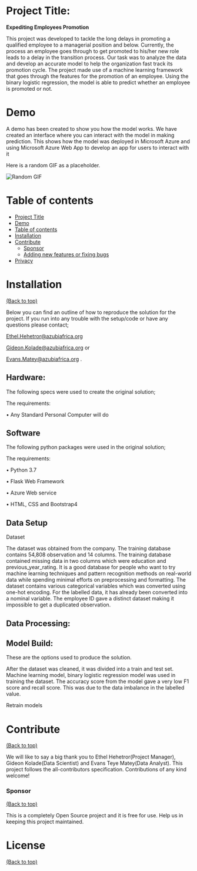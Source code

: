 # Project Title:
**Expediting Employees Promotion**

This project was developed to tackle the long delays in promoting a qualified employee to a managerial position and below. 
Currently, the process an employee goes through to get promoted to his/her new role leads to a delay in the transition process. 
Our task was to analyze the data and develop an accurate model to help the organization fast track its promotion cycle. 
The project made use of a machine learning framework that goes through the features for the promotion of an employee. 
Using the binary logistic regression, the model is able to predict whether an employee is promoted or not.


# Demo

A demo has been created to show you how the model works.
We have created an interface where you can interact with the model in making prediction.
This shows how the model was deployed in Microsoft Azure and using Microsoft Azure Web App to develop an app for users to interact with it


Here is a random GIF as a placeholder.

![Random GIF](https://media.giphy.com/media/L2r3WglNffC25Zem0P/giphy.gif) 

# Table of contents

- [Project Title](#project-title)
- [Demo](#demo)
- [Table of contents](#table-of-contents)
- [Installation](#installation)
- [Contribute](#contribute)
    - [Sponsor](#sponsor)
    - [Adding new features or fixing bugs](#adding-new-features-or-fixing-bugs)
- [Privacy](#privacy)

# Installation
[(Back to top)](#table-of-contents)

Below you can find an outline of how to reproduce the solution for the project.
If you run into any trouble with the setup/code or have any questions please contact;

Ethel.Hehetror@azubiafrica.org 

Gideon.Kolade@azubiafrica.org or

Evans.Matey@azubiafrica.org .

## Hardware: 
The following specs were used to create the original solution;

The requirements:

•	Any Standard Personal Computer will do 

## Software 
The following python packages were used in the original solution; 

The requirements:

•	Python 3.7

•	Flask Web Framework

•	Azure Web service

•	HTML, CSS and Bootstrap4

## Data Setup

Dataset

The dataset was obtained from the company. 
The training database contains 54,808 observation and 14 columns. 
The training database contained missing data in two columns which were education and previous_year_rating. 
It is a good database for people who want to try machine learning techniques and pattern recognition methods on real-world data while spending minimal efforts on preprocessing and formatting.
The dataset contains various categorical variables which was converted using one-hot encoding. For the labelled data, it has already been converted into a nominal variable.
The employee ID gave a distinct dataset making it impossible to get a duplicated observation. 


## Data Processing:


## Model Build:
These are the options used to produce the solution.

After the dataset was cleaned, it was divided into a train and test set. Machine learning model, binary logistic regression model was used in training the dataset. 
The accuracy score from the model gave a very low F1 score and recall score. This was due to the data imbalance in the labelled value.  

Retrain models
    


# Contribute
[(Back to top)](#table-of-contents)

We will like to say a big thank you to Ethel Hehetror(Project Manager), Gideon Kolade(Data Scientist) and Evans Teye Matey(Data Analyst).
This project follows the all-contributors specification. 
Contributions of any kind welcome!

<!-- This is where you can let people know how they can **contribute** to your project. Some of the ways are given below.

Also this shows how you can add subsections within a section. -->

### Sponsor
[(Back to top)](#table-of-contents)

This is a completely Open Source project and it is free for use.
Help us in keeping this project maintained.


# License
[(Back to top)](#table-of-contents)






